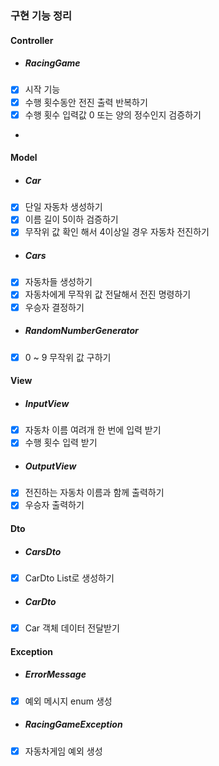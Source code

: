 ### 구현 기능 정리 ###
#### Controller ####
- ##### RacingGame #####
- [x] 시작 기능
- [x] 수행 횟수동안 전진 출력 반복하기
- [x] 수행 횟수 입력값 0 또는 양의 정수인지 검증하기
- 
#### Model ####
- ##### Car #####
- [x] 단일 자동차 생성하기
- [x] 이름 길이 5이하 검증하기
- [x] 무작위 값 확인 해서 4이상일 경우 자동차 전진하기
- ##### Cars #####
- [x] 자동차들 생성하기
- [x] 자동차에게 무작위 값 전달해서 전진 명령하기
- [x] 우승자 결정하기
- ##### RandomNumberGenerator #####
- [x] 0 ~ 9 무작위 값 구하기

#### View ####
- ##### InputView #####
- [x] 자동차 이름 여려개 한 번에 입력 받기
- [x] 수행 횟수 입력 받기
- ##### OutputView #####
- [x] 전진하는 자동차 이름과 함께 출력하기
- [x] 우승자 출력하기

#### Dto ####
- ##### CarsDto ####
- [x] CarDto List로 생성하기
- ##### CarDto ####
- [x] Car 객체 데이터 전달받기

#### Exception ####
- ##### ErrorMessage #####
- [x] 예외 메시지 enum 생성
- ##### RacingGameException #####
- [x] 자동차게임 예외 생성


